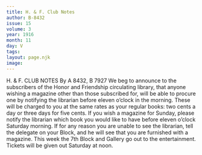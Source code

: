 ```yaml
---
title: H. & F. Club Notes
author: B-8432
issue: 15
volume: 3
year: 1916
month: 11
day: V
tags:
layout: page.njk
image:
---
```

H. & F. CLUB NOTES    By A 8432, B 7927       We beg to announce to the subscribers of the Honor and Friendship circulating library, that anyone wishing a magazine other than those subscribed for, will be able to procure one by notifying the librarian before eleven o’clock in the morning.       These will be charged to you at the same rates as your regular books: two cents a day or three days for five cents.       If you wish a magazine for Sunday, please notify the librarian which book you would like to have before eleven o’clock Saturday morning. If for any reason you are unable to see the librarian, tell the delegate on your Block, and he will see that you are furnished with a magazine.       This week the 7th Block and Gallery go out to the entertainment. Tickets will be given out Saturday at noon. 
